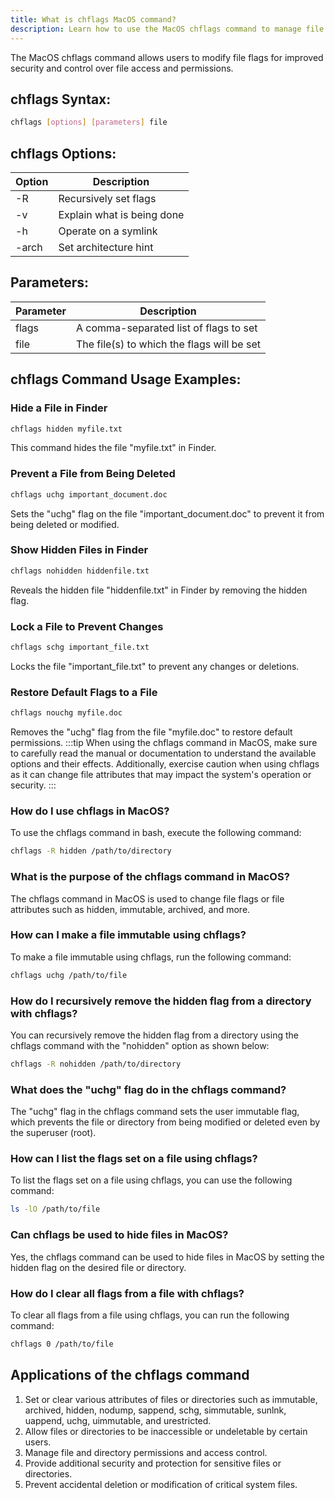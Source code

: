 ```yaml
---
title: What is chflags MacOS command?
description: Learn how to use the MacOS chflags command to manage file flags for enhanced security and control.
---
```


The MacOS chflags command allows users to modify file flags for improved security and control over file access and permissions.

## chflags Syntax:
```bash
chflags [options] [parameters] file
```
## chflags Options:
| Option | Description                |
|--------|----------------------------|
| -R     | Recursively set flags      |
| -v     | Explain what is being done |
| -h     | Operate on a symlink       |
| -arch  | Set architecture hint      |

## Parameters:
| Parameter    | Description                                 |
|--------------|---------------------------------------------|
| flags        | A comma-separated list of flags to set      |
| file         | The file(s) to which the flags will be set  |

## chflags Command Usage Examples:
### Hide a File in Finder
```bash
chflags hidden myfile.txt
```
This command hides the file "myfile.txt" in Finder.

### Prevent a File from Being Deleted
```bash
chflags uchg important_document.doc
```
Sets the "uchg" flag on the file "important_document.doc" to prevent it from being deleted or modified.

### Show Hidden Files in Finder
```bash
chflags nohidden hiddenfile.txt
```
Reveals the hidden file "hiddenfile.txt" in Finder by removing the hidden flag.

### Lock a File to Prevent Changes
```bash
chflags schg important_file.txt
```
Locks the file "important_file.txt" to prevent any changes or deletions.

### Restore Default Flags to a File
```bash
chflags nouchg myfile.doc
```
Removes the "uchg" flag from the file "myfile.doc" to restore default permissions.
:::tip
When using the chflags command in MacOS, make sure to carefully read the manual or documentation to understand the available options and their effects. Additionally, exercise caution when using chflags as it can change file attributes that may impact the system's operation or security.
:::

### How do I use chflags in MacOS?
To use the chflags command in bash, execute the following command:
```bash
chflags -R hidden /path/to/directory
```

### What is the purpose of the chflags command in MacOS?
The chflags command in MacOS is used to change file flags or file attributes such as hidden, immutable, archived, and more.

### How can I make a file immutable using chflags?
To make a file immutable using chflags, run the following command:
```bash
chflags uchg /path/to/file
```

### How do I recursively remove the hidden flag from a directory with chflags?
You can recursively remove the hidden flag from a directory using the chflags command with the "nohidden" option as shown below:
```bash
chflags -R nohidden /path/to/directory
```

### What does the "uchg" flag do in the chflags command?
The "uchg" flag in the chflags command sets the user immutable flag, which prevents the file or directory from being modified or deleted even by the superuser (root).

### How can I list the flags set on a file using chflags?
To list the flags set on a file using chflags, you can use the following command:
```bash
ls -lO /path/to/file
```

### Can chflags be used to hide files in MacOS?
Yes, the chflags command can be used to hide files in MacOS by setting the hidden flag on the desired file or directory.

### How do I clear all flags from a file with chflags?
To clear all flags from a file using chflags, you can run the following command:
```bash
chflags 0 /path/to/file
```
## Applications of the chflags command

1. Set or clear various attributes of files or directories such as immutable, archived, hidden, nodump, sappend, schg, simmutable, sunlnk, uappend, uchg, uimmutable, and urestricted.
2. Allow files or directories to be inaccessible or undeletable by certain users.
3. Manage file and directory permissions and access control.
4. Provide additional security and protection for sensitive files or directories.
5. Prevent accidental deletion or modification of critical system files.